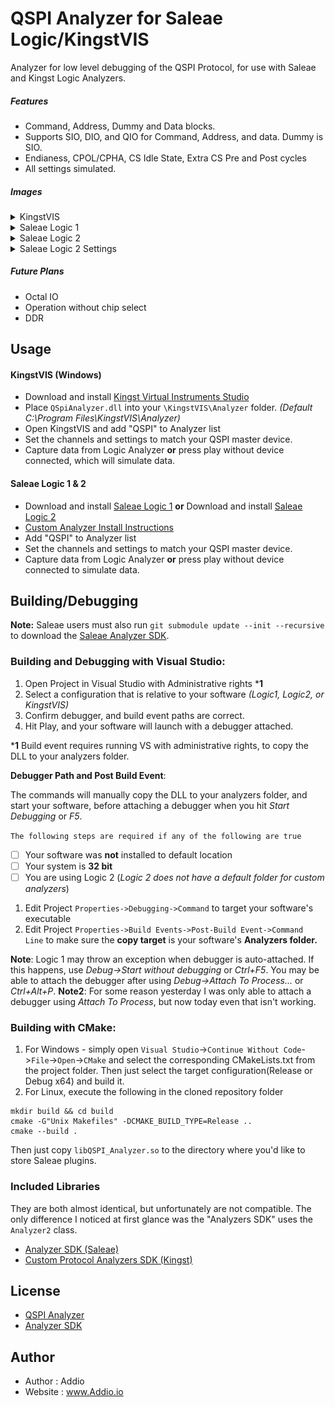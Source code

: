 # QSPI Analyzer for Saleae Logic/KingstVIS

Analyzer for low level debugging of the QSPI Protocol, for use with Saleae and Kingst Logic Analyzers.

##### Features
- Command, Address, Dummy and Data blocks.
- Supports SIO, DIO, and QIO for Command, Address, and data. Dummy is SIO.
- Endianess, CPOL/CPHA, CS Idle State, Extra CS Pre and Post cycles
- All settings simulated.

##### Images
<details closed>
  <summary>KingstVIS</summary>
    <IMG src="https://github.com/AddioElectronics/QSPI-Analyzer/blob/master/Images/KingstVIS_Simulation.jpg?raw=true"/>
</details>
<details closed>
  <summary>Saleae Logic 1</summary>
  <IMG src="https://github.com/AddioElectronics/QSPI-Analyzer/blob/master/Images/SaleaeLogic_Simulation.jpg?raw=true"/>
</details>
<details closed>
  <summary>Saleae Logic 2</summary>
  <IMG src="https://github.com/AddioElectronics/QSPI-Analyzer/blob/master/Images/SaleaeLogic2_Simulation.jpg?raw=true"/>
</details>
<details closed>
  <summary>Saleae Logic 2 Settings</summary>
  <IMG src="https://github.com/AddioElectronics/QSPI-Analyzer/blob/master/Images/SaleaeLogic2_Settings.jpg?raw=true" />
</details>


##### Future Plans
- Octal IO
- Operation without chip select
- DDR



## Usage

#### KingstVIS (Windows)
- Download and install [Kingst Virtual Instruments Studio][king]
- Place `QSpiAnalyzer.dll` into your `\KingstVIS\Analyzer` folder. *(Default C:\Program Files\KingstVIS\Analyzer\)*
- Open KingstVIS and add "QSPI" to Analyzer list
- Set the channels and settings to match your QSPI master device.
- Capture data from Logic Analyzer **or** press play without device connected, which will simulate data.

#### Saleae Logic 1 & 2
- Download and install [Saleae Logic 1][logic1] **or** Download and install [Saleae Logic 2][logic2]
- [Custom Analyzer Install Instructions][logictutorial]
- Add "QSPI" to Analyzer list
- Set the channels and settings to match your QSPI master device.
- Capture data from Logic Analyzer **or** press play without device connected to simulate data.

## Building/Debugging

**Note:** Saleae users must also run `git submodule update --init --recursive` to download the [Saleae Analyzer SDK][asdk].

### Building and Debugging with Visual Studio:

1. Open Project in Visual Studio with Administrative rights ***1**
2. Select a configuration that is relative to your software _(Logic1, Logic2, or KingstVIS)_
3. Confirm debugger, and build event paths are correct.
4. Hit Play, and your software will launch with a debugger attached.

***1** Build event requires running VS with administrative rights, to copy the DLL to your analyzers folder.

**Debugger Path and Post Build Event**:

The commands will manually copy the DLL to your analyzers folder,  and start your software, before attaching a debugger when you hit _Start Debugging_ or _F5_.

`The following steps are required if any of the following are true`

 - [ ] Your software was **not** installed to default location
 - [ ] Your system is **32 bit**
 - [ ] You are using Logic 2 (_Logic 2 does not have a default folder for custom analyzers_)

1. Edit Project `Properties->Debugging->Command` to target your software's executable
2. Edit Project `Properties->Build Events->Post-Build Event->Command Line` to make sure the **copy target** is your software's **Analyzers folder.**

**Note**:
Logic 1 may throw an exception when debugger is auto-attached. If this happens, use _Debug->Start without debugging_ or _Ctrl+F5_. You may be able to attach the debugger after using _Debug->Attach To Process..._ or _Ctrl+Alt+P_. 
**Note2**:
For some reason yesterday I was only able to attach a debugger using _Attach To Process_, but now today even that isn't working.

### Building with CMake:

1) For Windows - simply open `Visual Studio`->`Continue Without Code`->`File`->`Open`->`CMake` and select the corresponding CMakeLists.txt from the project folder. Then just select the target configuration(Release or Debug x64) and build it.
2) For Linux, execute the following in the cloned repository folder
```shell
mkdir build && cd build
cmake -G"Unix Makefiles" -DCMAKE_BUILD_TYPE=Release ..
cmake --build .
```
Then just copy `libQSPI_Analyzer.so` to the directory where you'd like to store Saleae plugins.

### Included Libraries

They are both almost identical, but unfortunately are not compatible.
The only difference I noticed at first glance was the "Analyzers SDK" uses the `Analyzer2` class.
- [Analyzer SDK (Saleae)][asdk] 
- [Custom Protocol Analyzers SDK (Kingst)][kingsdk]

## License

- [QSPI Analyzer](https://github.com/AddioElectronics/QSPI-Analyzer/LICENSE)
- [Analyzer SDK](https://github.com/AddioElectronics/QSPI-Analyzer/SDK_LICENSE)

## Author

- Author : Addio
- Website : www.Addio.io

[asdk]:https://github.com/saleae/AnalyzerSDK
[king]:http://www.qdkingst.com/en/download
[kingsdk]:http://www.qdkingst.com/download/vis_sdk
[logic1]:https://support.saleae.com/logic-software/legacy-software/older-software-releases#logic-1-x-download-links
[logic2]:https://www.saleae.com/downloads/
[logictutorial]:https://support.saleae.com/faq/technical-faq/setting-up-developer-directory
[sampleanalyzer]:https://github.com/saleae/SampleAnalyzer/tree/master
